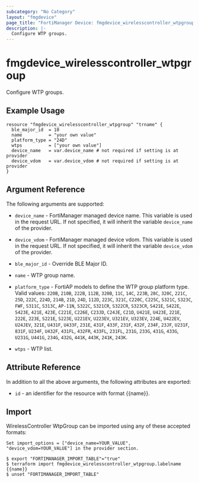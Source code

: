 ```yaml
---
subcategory: "No Category"
layout: "fmgdevice"
page_title: "FortiManager Device: fmgdevice_wirelesscontroller_wtpgroup"
description: |-
  Configure WTP groups.
---
```


# fmgdevice_wirelesscontroller_wtpgroup
Configure WTP groups.

## Example Usage

```hcl
resource "fmgdevice_wirelesscontroller_wtpgroup" "trname" {
  ble_major_id  = 10
  name          = "your own value"
  platform_type = "24D"
  wtps          = ["your own value"]
  device_name   = var.device_name # not required if setting is at provider
  device_vdom   = var.device_vdom # not required if setting is at provider
}
```

## Argument Reference


The following arguments are supported:

* `device_name` - FortiManager managed device name. This variable is used in the request URL. If not specified, it will inherit the variable `device_name` of the provider.
* `device_vdom` - FortiManager managed device vdom. This variable is used in the request URL. If not specified, it will inherit the variable `device_vdom` of the provider.

* `ble_major_id` - Override BLE Major ID.
* `name` - WTP group name.
* `platform_type` - FortiAP models to define the WTP group platform type. Valid values: `220B`, `210B`, `222B`, `112B`, `320B`, `11C`, `14C`, `223B`, `28C`, `320C`, `221C`, `25D`, `222C`, `224D`, `214B`, `21D`, `24D`, `112D`, `223C`, `321C`, `C220C`, `C225C`, `S321C`, `S323C`, `FWF`, `S311C`, `S313C`, `AP-11N`, `S322C`, `S321CR`, `S322CR`, `S323CR`, `S421E`, `S422E`, `S423E`, `421E`, `423E`, `C221E`, `C226E`, `C23JD`, `C24JE`, `C21D`, `U421E`, `U423E`, `221E`, `222E`, `223E`, `S221E`, `S223E`, `U221EV`, `U223EV`, `U321EV`, `U323EV`, `224E`, `U422EV`, `U24JEV`, `321E`, `U431F`, `U433F`, `231E`, `431F`, `433F`, `231F`, `432F`, `234F`, `23JF`, `U231F`, `831F`, `U234F`, `U432F`, `431FL`, `432FR`, `433FL`, `231FL`, `231G`, `233G`, `431G`, `433G`, `U231G`, `U441G`, `234G`, `432G`, `441K`, `443K`, `241K`, `243K`.

* `wtps` - WTP list.


## Attribute Reference

In addition to all the above arguments, the following attributes are exported:
* `id` - an identifier for the resource with format {{name}}.

## Import

WirelessController WtpGroup can be imported using any of these accepted formats:
```
Set import_options = ["device_name=YOUR_VALUE", "device_vdom=YOUR_VALUE"] in the provider section.

$ export "FORTIMANAGER_IMPORT_TABLE"="true"
$ terraform import fmgdevice_wirelesscontroller_wtpgroup.labelname {{name}}
$ unset "FORTIMANAGER_IMPORT_TABLE"
```

